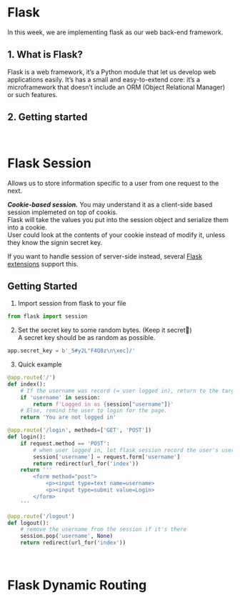 # Flask

In this week, we are implementing flask as our web back-end framework.

## 1. What is Flask?
Flask is a web framework, it’s a Python module that let us develop web applications easily. 
It’s has a small and easy-to-extend core: it’s a microframework that doesn’t include an ORM (Object Relational Manager) or such features.


## 2. Getting started



<br>

# Flask Session
Allows us to store information specific to a user from one request to the next.
<br>

***Cookie-based session.*** You may understand it as a client-side based session implemeted on top of cookis.
<br>
Flask will take the values you put into the session object and serialize them into a cookie. 
<br>
User could look at the contents of your cookie instead of modify it, unless they know the signin secret key.
<br>

If you want to handle session of server-side instead, several [Flask extensions](https://www.geeksforgeeks.org/how-to-use-flask-session-in-python-flask/) support this.
<br>

## Getting Started
1. Import session from flask to your file
```python
from flask import session
```
2. Set the secret key to some random bytes. (Keep it secret👀) <br>
A secret key should be as random as possible.
```python
app.secret_key = b'_5#y2L"F4Q8z\n\xec]/'
```
3. Quick example
```python
@app.route('/')
def index():
    # If the username was record (= user logged in), return to the target page.
    if 'username' in session:
        return f'Logged in as {session["username"]}'
    # Else, remind the user to login for the page.
    return 'You are not logged in'

@app.route('/login', methods=['GET', 'POST'])
def login():
    if request.method == 'POST':
        # when user logged in, let flask session record the user's username.
        session['username'] = request.form['username']
        return redirect(url_for('index'))
    return '''
        <form method="post">
            <p><input type=text name=username>
            <p><input type=submit value=Login>
        </form>
    '''

@app.route('/logout')
def logout():
    # remove the username from the session if it's there
    session.pop('username', None)
    return redirect(url_for('index'))
```



<br>

# Flask Dynamic Routing
